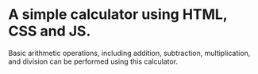 # A simple calculator using HTML, CSS and JS.
Basic arithmetic operations, including addition, subtraction, multiplication, and division can be performed using this calculator.

